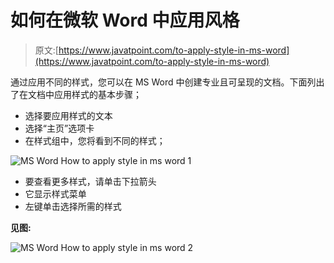 # 如何在微软 Word 中应用风格

> 原文:[https://www.javatpoint.com/to-apply-style-in-ms-word](https://www.javatpoint.com/to-apply-style-in-ms-word)

通过应用不同的样式，您可以在 MS Word 中创建专业且可呈现的文档。下面列出了在文档中应用样式的基本步骤；

*   选择要应用样式的文本
*   选择“主页”选项卡
*   在样式组中，您将看到不同的样式；

![MS Word How to apply style in ms word 1](../Images/485eadd2f695eb15594738e4543c54e7.png)

*   要查看更多样式，请单击下拉箭头
*   它显示样式菜单
*   左键单击选择所需的样式

**见图:**

![MS Word How to apply style in ms word 2](../Images/618fa8adb467537d4d6c82a4a0d3a793.png)